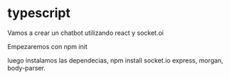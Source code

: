 # typescript
Vamos a crear un chatbot utilizando react y socket.oi

Empezaremos con npm init

luego instalamos las dependecias, npm install socket.io express, morgan, body-parser. 
